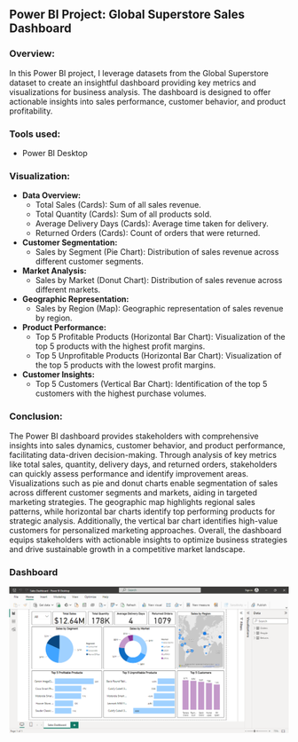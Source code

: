 ## Power BI Project: Global Superstore Sales Dashboard

### Overview:
In this Power BI project, I leverage datasets from the Global Superstore dataset to create an insightful dashboard providing key metrics and visualizations for business analysis. The dashboard is designed to offer actionable insights into sales performance, customer behavior, and product profitability.

### Tools used:
- Power BI Desktop

### Visualization:
- **Data Overview:**
    - Total Sales (Cards): Sum of all sales revenue.
    - Total Quantity (Cards): Sum of all products sold.
    - Average Delivery Days (Cards): Average time taken for delivery.
    - Returned Orders (Cards): Count of orders that were returned.
- **Customer Segmentation:**
    - Sales by Segment (Pie Chart): Distribution of sales revenue across different customer segments.
- **Market Analysis:**
    - Sales by Market (Donut Chart): Distribution of sales revenue across different markets.
- **Geographic Representation:**
    - Sales by Region (Map): Geographic representation of sales revenue by region.
- **Product Performance:**
    - Top 5 Profitable Products (Horizontal Bar Chart): Visualization of the top 5 products with the highest profit margins.
    - Top 5 Unprofitable Products (Horizontal Bar Chart): Visualization of the top 5 products with the lowest profit margins.
- **Customer Insights:**
    - Top 5 Customers (Vertical Bar Chart): Identification of the top 5 customers with the highest purchase volumes.

### Conclusion:
The Power BI dashboard provides stakeholders with comprehensive insights into sales dynamics, customer behavior, and product performance, facilitating data-driven decision-making. Through analysis of key metrics like total sales, quantity, delivery days, and returned orders, stakeholders can quickly assess performance and identify improvement areas. Visualizations such as pie and donut charts enable segmentation of sales across different customer segments and markets, aiding in targeted marketing strategies. The geographic map highlights regional sales patterns, while horizontal bar charts identify top performing products for strategic analysis. Additionally, the vertical bar chart identifies high-value customers for personalized marketing approaches. Overall, the dashboard equips stakeholders with actionable insights to optimize business strategies and drive sustainable growth in a competitive market landscape.

### Dashboard
![Image alt text](Dashboard.png)
